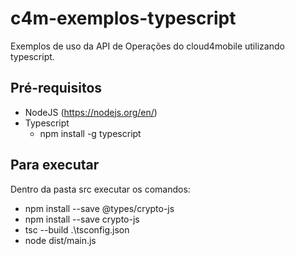 # c4m-exemplos-typescript
Exemplos de uso da API de Operações do cloud4mobile utilizando typescript.

## Pré-requisitos
- NodeJS (https://nodejs.org/en/)
- Typescript
  - npm install -g typescript

## Para executar
Dentro da pasta src executar os comandos:
- npm install --save @types/crypto-js
- npm install --save crypto-js
- tsc --build .\tsconfig.json
- node dist/main.js
